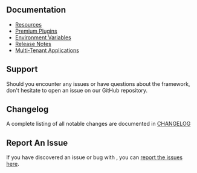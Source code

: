 ## Documentation

- [Resources](/wp-framework/resources/)
- [Premium Plugins](/wp-framework/premium-plugins)
- [Environment Variables](/wp-framework/env)
- [Release Notes](https://github.com/devuri/wp-framework/releases/)
- [Multi-Tenant Applications](/wp-framework/multi-tenant/)

## Support

Should you encounter any issues or have questions about the framework, don't hesitate to open an issue on our GitHub repository.

## Changelog
A complete listing of all notable changes are documented in [CHANGELOG](/wp-framework/changelog/)

## Report An Issue

If you have discovered an issue or bug with , you can [report the issues here](https://github.com/devuri/wp-framework/issues). 
